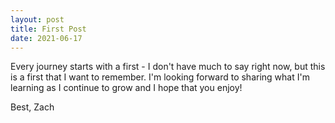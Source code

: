 ```yaml
---
layout: post
title: First Post
date: 2021-06-17
---
```


Every journey starts with a first - I don't have much to say right now, but this is a first that I want to remember. I'm looking forward to sharing what I'm learning as I continue to grow and I hope that you enjoy! 

Best, Zach

